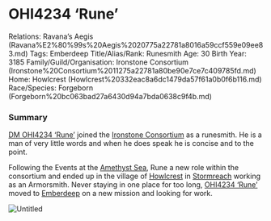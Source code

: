 # OHI4234 ‘Rune’

Relations: Ravana’s Aegis (Ravana%E2%80%99s%20Aegis%2020775a22781a8016a59ccf559e09ee83.md) 
Tags: Emberdeep
Title/Alias/Rank: Runesmith
Age: 30
Birth Year: 3185
Family/Guild/Organisation: Ironstone Consortium (Ironstone%20Consortium%2011275a22781a80be90e7ce7c409785fd.md) 
Home: Howlcrest (Howlcrest%20332eac8a6dc1479da57f61a0b0f6b116.md) 
Race/Species: Forgeborn (Forgeborn%20bc063bad27a6430d94a7bda0638c9f4b.md)

### Summary

[DM OHI4234 ‘Rune’](https://www.notion.so/DM-OHI4234-Rune-e0b357579b6c41129e3edbbd93f6cbc8?pvs=21) joined the [Ironstone Consortium](Ironstone%20Consortium%2011275a22781a80be90e7ce7c409785fd.md) as a runesmith. He is a man of very little words and when he does speak he is concise and to the point.

Following the Events at the [Amethyst Sea](Amethyst%20Sea%20f177d6f0b5134c05bd745227de5ecddb.md), Rune a new role within the consortium and ended up in the village of [Howlcrest](Howlcrest%20332eac8a6dc1479da57f61a0b0f6b116.md) in [Stormreach](Stormreach%20ef8163d9051b4816983d9b716c7da1ed.md) working as an Armorsmith. Never staying in one place for too long, [OHI4234 ‘Rune’](OHI4234%20%E2%80%98Rune%E2%80%99%2011275a22781a80faa2f6c5803c46f3b6.md) moved to [Emberdeep](Emberdeep%20970b2a8371ba4facad9c16f1a552038e.md) on a new mission and looking for work.

![Untitled](Untitled%20109.png)